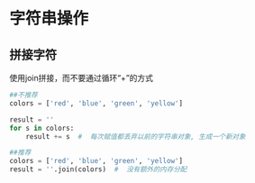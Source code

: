 # 字符串操作



## 拼接字符

使用join拼接，而不要通过循环“+”的方式

~~~python
##不推荐
colors = ['red', 'blue', 'green', 'yellow']

result = ''
for s in colors:
    result += s  #  每次赋值都丢弃以前的字符串对象, 生成一个新对象  

##推荐
colors = ['red', 'blue', 'green', 'yellow']
result = ''.join(colors)  #  没有额外的内存分配
~~~

